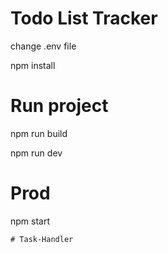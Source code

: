 # Todo List Tracker 


change .env file


 npm install
 
 # Run  project
 npm run build
 
 npm run dev
 

 # Prod
 npm start
```
# Task-Handler
